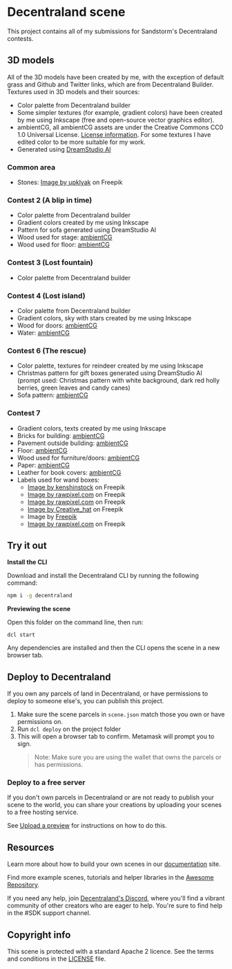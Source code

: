 # Decentraland scene

This project contains all of my submissions for Sandstorm's Decentraland contests.

## 3D models

All of the 3D models have been created by me, with the exception of default grass and Github and Twitter links, which are from Decentraland Builder.
Textures used in 3D models and their sources:

- Color palette from Decentraland builder
- Some simpler textures (for example, gradient colors) have been created by me using Inkscape (free and open-source vector graphics editor).
- ambientCG, all ambientCG assets are under the Creative Commons CC0 1.0 Universal License. <a href="https://docs.ambientcg.com/books/website-licensing/page/license-information">License information</a>. For some textures I have edited color to be more suitable for my work.
- Generated using <a href="https://beta.dreamstudio.ai/">DreamStudio AI</a>

### Common area

- Stones: <a href="https://www.freepik.com/free-vector/game-texture-stones-pebbles-seamless-pattern_23954927.htm#&position=1&from_view=undefined">Image by upklyak</a> on Freepik

### Contest 2 (A blip in time)

- Color palette from Decentraland builder
- Gradient colors created by me using Inkscape
- Pattern for sofa generated using DreamStudio AI
- Wood used for stage: <a href="https://ambientcg.com/view?id=Wood028">ambientCG</a>
- Wood used for floor: <a href="https://ambientcg.com/view?id=WoodFloor037">ambientCG</a>

### Contest 3 (Lost fountain)

- Color palette from Decentraland builder

### Contest 4 (Lost island)

- Color palette from Decentraland builder
- Gradient colors, sky with stars created by me using Inkscape
- Wood for doors: <a href="https://ambientcg.com/view?id=Planks003">ambientCG</a>
- Water: <a href="https://ambientcg.com/view?id=Ice003">ambientCG</a>

### Contest 6 (The rescue)

- Color palette, textures for reindeer created by me using Inkscape
- Christmas pattern for gift boxes generated using DreamStudio AI (prompt used: Christmas pattern with white background, dark red holly berries, green leaves and candy canes)
- Sofa pattern: <a href="https://ambientcg.com/view?id=Fabric009">ambientCG</a>

### Contest 7

- Gradient colors, texts created by me using Inkscape
- Bricks for building: <a href="https://ambientcg.com/view?id=Bricks052">ambientCG</a>
- Pavement outside building: <a href="https://ambientcg.com/view?id=PavingStones115A">ambientCG</a>
- Floor: <a href="https://ambientcg.com/view?id=Planks003">ambientCG</a>
- Wood used for furniture/doors: <a href="https://ambientcg.com/view?id=Wood028">ambientCG</a>
- Paper: <a href="https://ambientcg.com/view?id=Paper002">ambientCG</a>
- Leather for book covers: <a href="https://ambientcg.com/view?id=Leather014">ambientCG</a>
- Labels used for wand boxes:
  - <a href="https://www.freepik.com/free-vector/set-vintage-labels-frame_13583382.htm">Image by kenshinstock</a> on Freepik
  - <a href="https://www.freepik.com/free-vector/golden-labels-set_4561095.htm">Image by rawpixel.com</a> on Freepik
  - <a href="https://www.freepik.com/free-vector/collection-set-label-ornament-vector-illustration_3374305.htm">Image by rawpixel.com</a> on Freepik
  - <a href="https://www.freepik.com/free-vector/stylish-golden-frame-floral-red-banner-design_28268260.htm">Image by Creative_hat</a> on Freepik
  - Image by <a href="https://www.freepik.com/free-vector/vintage-golden-frames-set_1050491.htm">Freepik</a>
  - <a href="https://www.freepik.com/free-vector/premium-quality-banner-collection_4393435.htm">Image by rawpixel.com</a> on Freepik

## Try it out

**Install the CLI**

Download and install the Decentraland CLI by running the following command:

```bash
npm i -g decentraland
```

**Previewing the scene**

Open this folder on the command line, then run:

```
dcl start
```

Any dependencies are installed and then the CLI opens the scene in a new browser tab.

## Deploy to Decentraland

If you own any parcels of land in Decentraland, or have permissions to deploy to someone else's, you can publish this project.

1. Make sure the scene parcels in `scene.json` match those you own or have permissions on.
2. Run `dcl deploy` on the project folder
3. This will open a browser tab to confirm. Metamask will prompt you to sign.
   > Note: Make sure you are using the wallet that owns the parcels or has permissions.

### Deploy to a free server

If you don't own parcels in Decentraland or are not ready to publish your scene to the world, you can share your creations by uploading your scenes to a free hosting service.

See [Upload a preview](https://docs.decentraland.org/development-guide/deploy-to-now/) for instructions on how to do this.

## Resources

Learn more about how to build your own scenes in our [documentation](https://docs.decentraland.org/) site.

Find more example scenes, tutorials and helper libraries in the [Awesome Repository](https://github.com/decentraland-scenes/Awesome-Repository).

If you need any help, join [Decentraland's Discord](https://dcl.gg/discord), where you'll find a vibrant community of other creators who are eager to help. You're sure to find help in the #SDK support channel.

## Copyright info

This scene is protected with a standard Apache 2 licence. See the terms and conditions in the [LICENSE](/LICENSE) file.
